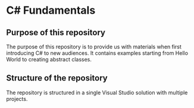 C# Fundamentals
==

Purpose of this repository
------------------------------------

The purpose of this repository is to provide us with materials when first introducing C# to new audiences.
It contains examples starting from Hello World to creating abstract classes.

Structure of the repository
-------------------------------------

The repository is structured in a single Visual Studio solution with multiple projects.
